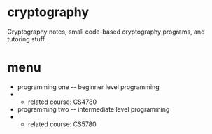 # cryptography
Cryptography notes, small code-based cryptography programs, and tutoring stuff.

# menu

- programming one -- beginner level programming
- - related course: CS4780 
- programming two -- intermediate level programming
- - related course: CS5780
